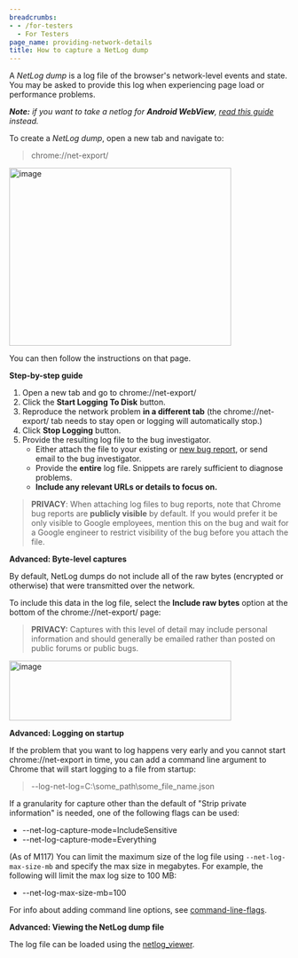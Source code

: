 ```yaml
---
breadcrumbs:
- - /for-testers
  - For Testers
page_name: providing-network-details
title: How to capture a NetLog dump
---
```


A *NetLog dump* is a log file of the browser's network-level events and state.
You may be asked to provide this log when experiencing page load or performance
problems.

***Note:** if you want to take a netlog for **Android WebView**, [read this
guide](https://chromium.googlesource.com/chromium/src/+/HEAD/android_webview/docs/net-debugging.md)
instead.*

To create a *NetLog dump*, open a new tab and navigate to:

> chrome://net-export/

[<img alt="image" src="/for-testers/providing-network-details/net-export-61.png"
height=321 width=400>](/for-testers/providing-network-details/net-export-61.png)

You can then follow the instructions on that page.

**Step-by-step guide**

1.  Open a new tab and go to chrome://net-export/
2.  Click the **Start Logging To Disk** button.
3.  Reproduce the network problem **in a different tab** (the
            chrome://net-export/ tab needs to stay open or logging will
            automatically stop.)
4.  Click **Stop Logging** button.
5.  Provide the resulting log file to the bug investigator.
    *   Either attach the file to your existing or [new bug
                report](https://crbug.com/new), or send email to the bug
                investigator.
    *   Provide the **entire** log file. Snippets are rarely sufficient
                to diagnose problems.
    *   **Include any relevant URLs or details to focus on.**

> **PRIVACY**: When attaching log files to bug reports, note that Chrome bug
> reports are **publicly visible** by default. If you would prefer it be only
> visible to Google employees, mention this on the bug and wait for a Google
> engineer to restrict visibility of the bug before you attach the file.

**Advanced: Byte-level captures**

By default, NetLog dumps do not include all of the raw bytes (encrypted or
otherwise) that were transmitted over the network.

To include this data in the log file, select the **Include raw bytes** option at
the bottom of the chrome://net-export/ page:

> **PRIVACY:** Captures with this level of detail may include personal
> information and should generally be emailed rather than posted on public
> forums or public bugs.

[<img alt="image"
src="/for-testers/providing-network-details/net-export-raw-bytes-61.png"
height=108
width=400>](/for-testers/providing-network-details/net-export-raw-bytes-61.png)

**Advanced: Logging on startup**

If the problem that you want to log happens very early and you cannot start
chrome://net-export in time, you can add a command line argument to Chrome that
will start logging to a file from startup:

> --log-net-log=C:\\some_path\\some_file_name.json

If a granularity for capture other than the default of "Strip private
information" is needed, one of the following flags can be used:

*   --net-log-capture-mode=IncludeSensitive
*   --net-log-capture-mode=Everything

(As of M117) You can limit the maximum size of the log file using
`--net-log-max-size-mb` and specify the max size in megabytes. For example,
the following will limit the max log size to 100 MB:

*   --net-log-max-size-mb=100

For info about adding command line options, see
[command-line-flags](/developers/how-tos/run-chromium-with-flags).

**Advanced: Viewing the NetLog dump file**

The log file can be loaded using the
[netlog_viewer](https://chromium.googlesource.com/catapult/+/HEAD/netlog_viewer/).
